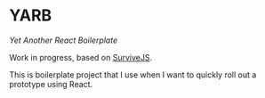 # YARB
_Yet Another React Boilerplate_

Work in progress, based on [SurviveJS](http://survivejs.com/webpack/developing-with-webpack/).

This is boilerplate project that I use when I want to quickly roll out a prototype using React.
